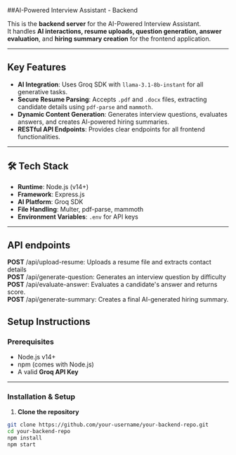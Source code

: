 ##AI-Powered Interview Assistant - Backend

This is the **backend server** for the AI-Powered Interview Assistant.  
It handles **AI interactions, resume uploads, question generation, answer evaluation**, and **hiring summary creation** for the frontend application.

---

## Key Features

- **AI Integration**: Uses Groq SDK with `llama-3.1-8b-instant` for all generative tasks.  
- **Secure Resume Parsing**: Accepts `.pdf` and `.docx` files, extracting candidate details using `pdf-parse` and `mammoth`.  
- **Dynamic Content Generation**: Generates interview questions, evaluates answers, and creates AI-powered hiring summaries.  
- **RESTful API Endpoints**: Provides clear endpoints for all frontend functionalities.  

---

## 🛠 Tech Stack

- **Runtime**: Node.js (v14+)  
- **Framework**: Express.js  
- **AI Platform**: Groq SDK  
- **File Handling**: Multer, pdf-parse, mammoth  
- **Environment Variables**: `.env` for API keys  

---

## API endpoints 
**POST** /api/upload-resume: Uploads a resume file and extracts contact details <br/>
**POST** /api/generate-question: Generates an interview question by difficulty <br/>
**POST** /api/evaluate-answer: Evaluates a candidate's answer and returns score. <br/>
**POST** /api/generate-summary: Creates a final AI-generated hiring summary. <br/>

## Setup Instructions

### Prerequisites

- Node.js v14+  
- npm (comes with Node.js)  
- A valid **Groq API Key**  

---


### Installation & Setup

1. **Clone the repository**
```bash
git clone https://github.com/your-username/your-backend-repo.git
cd your-backend-repo
npm install
npm start

